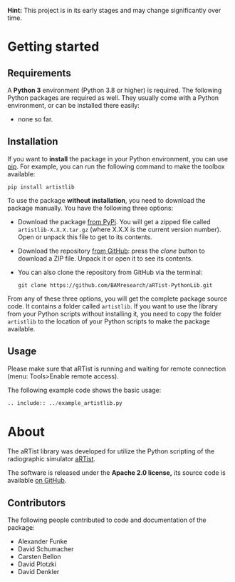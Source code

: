 **Hint:** This project is in its early stages and may change significantly over time.

Getting started
===============

Requirements
------------
A **Python 3** environment (Python 3.8 or higher) is required. The following Python packages are required as well. They usually come with a Python environment, or can be installed there easily:

* none so far.


Installation
------------

If you want to **install** the package in your Python environment, you can use [pip]. For example, you can run the following command to make the toolbox available:

	pip install artistlib

[pip]: https://pip.pypa.io

To use the package **without installation**, you need to download the package manually. You have the following three options:

* Download the package [from PyPi]. You will get a zipped file called `artistlib-X.X.X.tar.gz` (where X.X.X is the current version number). Open or unpack this file to get to its contents.
* Download the repository [from GitHub]: press the *clone* button to download a ZIP file. Unpack it or open it to see its contents.
* You can also clone the repository from GitHub via the terminal:

	`git clone https://github.com/BAMresearch/aRTist-PythonLib.git`

From any of these three options, you will get the complete package source code. It contains a folder called `artistlib`. If you want to use the library from your Python scripts without installing it, you need to copy the folder `artistlib` to the location of your Python scripts to make the package available.


[from GitHub]: https://github.com/BAMresearch/aRTist-PythonLib
[from PyPi]: https://pypi.org/project/artistlib/

Usage
-----

Please make sure that aRTist is running and waiting for remote connection (menu: Tools>Enable remote access).

The following example code shows the basic usage:

```python
.. include:: ../example_artistlib.py
```

About
=====

The aRTist library was developed for utilize the Python scripting of the radiographic simulator [aRTist].

The software is released under the **Apache 2.0 license,** its source code is available [on GitHub].

[aRTist]: https://artist.bam.de
[on GitHub]: https://github.com/BAMresearch/aRTist-PythonLib

Contributors
------------
The following people contributed to code and documentation of the package:

* Alexander Funke
* David Schumacher
* Carsten Bellon
* David Plotzki
* David Denkler